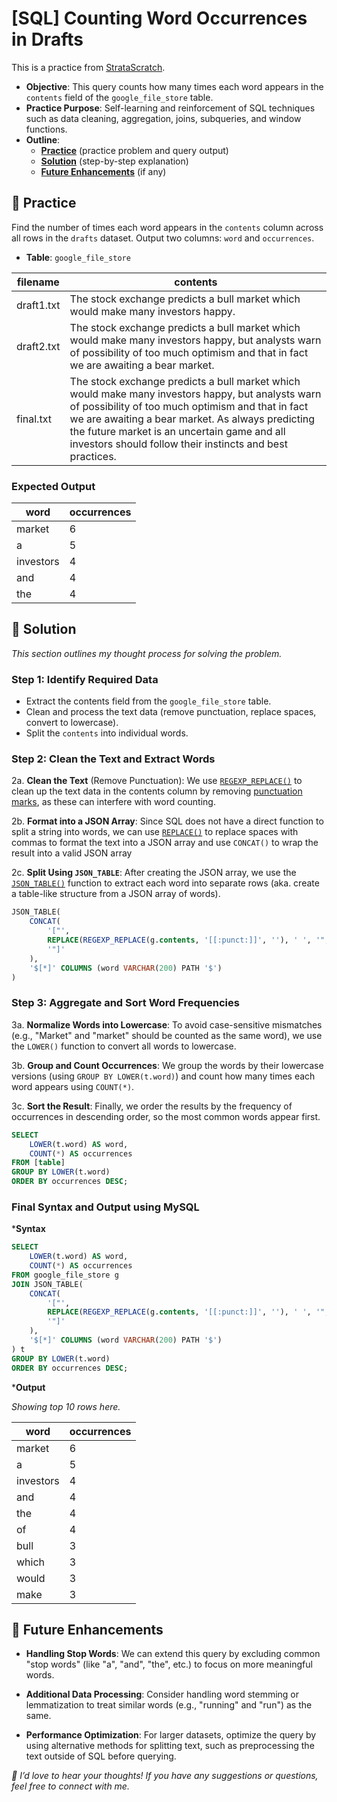 # [SQL] Counting Word Occurrences in Drafts

This is a practice from [StrataScratch](https://platform.stratascratch.com/coding/9817-find-the-number-of-times-each-word-appears-in-drafts?code_type=3). 

- **Objective**: This query counts how many times each word appears in the `contents` field of the `google_file_store` table.
- **Practice Purpose**: Self-learning and reinforcement of SQL techniques such as data cleaning, aggregation, joins, subqueries, and window functions.
- **Outline**: 
    - [**Practice**](#section-1) (practice problem and query output)
    - [**Solution**](#section-2) (step-by-step explanation)
    - [**Future Enhancements**](#section-3) (if any)


## <a name="section-1"></a>🧪 Practice 

Find the number of times each word appears in the `contents` column across all rows in the `drafts` dataset. Output two columns: `word` and `occurrences`.

- **Table**: `google_file_store`

|   filename   |   contents   |
|--------------|--------------|
|  draft1.txt  |	The stock exchange predicts a bull market which would make many investors happy.|
|  draft2.txt  |	The stock exchange predicts a bull market which would make many investors happy, but analysts warn of possibility of too much optimism and that in fact we are awaiting a bear market.|
|  final.txt   |	The stock exchange predicts a bull market which would make many investors happy, but analysts warn of possibility of too much optimism and that in fact we are awaiting a bear market. As always predicting the future market is an uncertain game and all investors should follow their instincts and best practices.|


### Expected Output

|  word   | occurrences |
|---------|-------------|
|  market |	     6      |
|    a    |      5      |
|investors|	     4      |
|  and    |    	 4      |
|  the    |	     4      |


## <a name="section-2"></a>🧠 Solution

_This section outlines my thought process for solving the problem._


### Step 1: Identify Required Data

- Extract the contents field from the `google_file_store` table.
- Clean and process the text data (remove punctuation, replace spaces, convert to lowercase).
- Split the `contents` into individual words.


### Step 2: Clean the Text and Extract Words

2a. **Clean the Text** (Remove Punctuation): We use [`REGEXP_REPLACE()`](https://www.datacamp.com/doc/mysql/mysql-regexp-replace) to clean up the text data in the contents column by removing [punctuation marks](https://www.geeksforgeeks.org/mysql-regular-expressions-regexp/), as these can interfere with word counting.

2b. **Format into a JSON Array**: Since SQL does not have a direct function to split a string into words, we can use [`REPLACE()`](https://www.datacamp.com/tutorial/sql-replace) to replace spaces with commas to format the text into a JSON array and use `CONCAT()` to wrap the result into a valid JSON array

2c. **Split Using `JSON_TABLE`**: After creating the JSON array, we use the [`JSON_TABLE()`](https://docs.oracle.com/en/database/oracle/oracle-database/19/sqlrf/JSON_TABLE.html) function to extract each word into separate rows (aka. create a table-like structure from a JSON array of words).

```sql
JSON_TABLE(
    CONCAT(
        '["',
        REPLACE(REGEXP_REPLACE(g.contents, '[[:punct:]]', ''), ' ', '","'),
        '"]'
    ),
    '$[*]' COLUMNS (word VARCHAR(200) PATH '$')
)
```


### Step 3: Aggregate and Sort Word Frequencies

3a. **Normalize Words into Lowercase**: To avoid case-sensitive mismatches (e.g., "Market" and "market" should be counted as the same word), we use the `LOWER()` function to convert all words to lowercase.

3b. **Group and Count Occurrences**: We group the words by their lowercase versions (using `GROUP BY LOWER(t.word)`) and count how many times each word appears using `COUNT(*)`.

3c. **Sort the Result**: Finally, we order the results by the frequency of occurrences in descending order, so the most common words appear first.

```sql
SELECT 
    LOWER(t.word) AS word,
    COUNT(*) AS occurrences
FROM [table]
GROUP BY LOWER(t.word)
ORDER BY occurrences DESC;
```


### Final Syntax and Output using MySQL

***Syntax**

```sql
SELECT 
    LOWER(t.word) AS word,
    COUNT(*) AS occurrences
FROM google_file_store g
JOIN JSON_TABLE(
    CONCAT(
        '["',
        REPLACE(REGEXP_REPLACE(g.contents, '[[:punct:]]', ''), ' ', '","'),
        '"]'
    ),
    '$[*]' COLUMNS (word VARCHAR(200) PATH '$')
) t
GROUP BY LOWER(t.word)
ORDER BY occurrences DESC;
```

***Output**

_Showing top 10 rows here._

|  word   | occurrences |
|---------|-------------|
|  market |	     6      |
|    a    |      5      |
|investors|	     4      |
|   and   |    	 4      |
|   the   |	     4      |
|   of	  |	     4      |
|   bull  |	     3      |
|  which  |	     3      |
|  would  |	     3      |
|  make   |	     3      |


## <a name="section-3"></a>🚀 Future Enhancements

- **Handling Stop Words**: We can extend this query by excluding common "stop words" (like "a", "and", "the", etc.) to focus on more meaningful words.

- **Additional Data Processing**: Consider handling word stemming or lemmatization to treat similar words (e.g., "running" and "run") as the same.

- **Performance Optimization**: For larger datasets, optimize the query by using alternative methods for splitting text, such as preprocessing the text outside of SQL before querying.


_💬 I’d love to hear your thoughts! If you have any suggestions or questions, feel free to connect with me._
